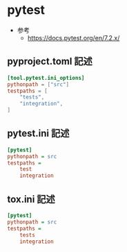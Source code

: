 # pytest
- 参考
    - https://docs.pytest.org/en/7.2.x/

## pyproject.toml 記述

```toml title="pyproject.toml"
[tool.pytest.ini_options]
pythonpath = ["src"]
testpaths = [
    "tests",
    "integration",
]
```

## pytest.ini 記述

```ini title="pytest.ini"
[pytest]
pythonpath = src
testpaths = 
    test
    integration
```

## tox.ini 記述

```ini title="tox.ini"
[pytest]
pythonpath = src
testpaths =
    tests
    integration
```
